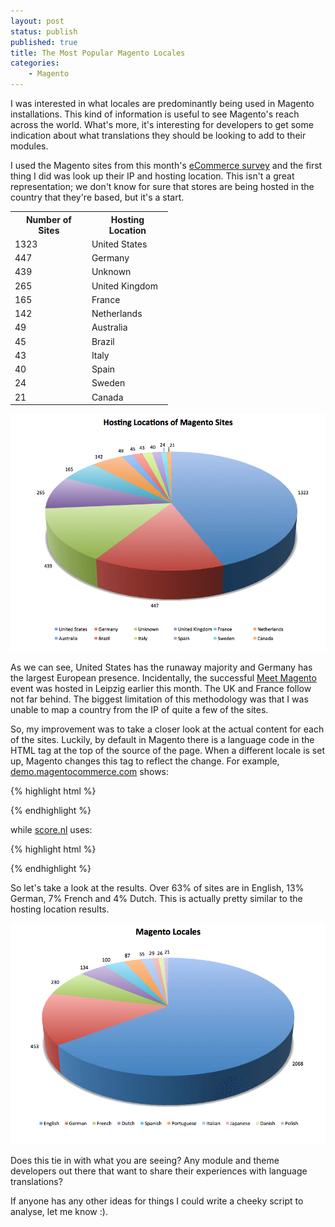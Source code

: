 ```yaml
---
layout: post
status: publish
published: true
title: The Most Popular Magento Locales
categories:
    - Magento
---
```

I was interested in what locales are predominantly being used in Magento installations.   This kind of information is useful to see Magento's reach across the world.  What's more, it's interesting for developers to get some indication about what translations they should be looking to add to their modules.

I used the Magento sites from this month's <a href="/2010/11/magento-tops-ecommerce-market-share-november-2010/">eCommerce survey</a> and the first thing I did was look up their IP and hosting location.  This isn't a great representation; we don't know for sure that stores are being hosted in the country that they're based, but it's a start.

<table style="width:50%">
     <tr>
         <th>Number of Sites</th>
         <th>Hosting Location</th>
     </tr>
     <tr><td>1323</td><td>United States</td></tr>
     <tr><td>447</td><td>Germany</td></tr>
     <tr><td>439</td><td>Unknown</td></tr>
     <tr><td>265</td><td>United Kingdom</td></tr>
     <tr><td>165</td><td>France</td></tr>
     <tr><td>142</td><td>Netherlands</td></tr>
     <tr><td>49</td><td>Australia</td></tr>
     <tr><td>45</td><td>Brazil</td></tr>
     <tr><td>43</td><td>Italy</td></tr>
     <tr><td>40</td><td>Spain</td></tr>
     <tr><td>24</td><td>Sweden</td></tr>
     <tr><td>21</td><td>Canada</td></tr>
</table>

<img src="/img/2010/11/Hosting-Locations-of-Magento-Sites.png" alt="Hosting Locations of Magento Sites" title="Hosting Locations of Magento Sites" />

As we can see, United States has the runaway majority and Germany has the largest European presence.  Incidentally, the successful <a href="http://www.meet-magento.de/">Meet Magento</a> event was hosted in Leipzig earlier this month.  The UK and France follow not far behind.  The biggest limitation of this methodology was that I was unable to map a country from the IP of quite a few of the sites.

So, my improvement was to take a closer look at the actual content for each of the sites.  Luckily, by default in Magento there is a language code in the HTML tag at the top of the source of the page.   When a different locale is set up, Magento changes this tag to reflect the change.   For example, <a href="http://demo.magentocommerce.com/">demo.magentocommerce.com</a> shows:

{% highlight html %}
<html xmlns="http://www.w3.org/1999/xhtml" xml:lang="en" lang="en">
{% endhighlight %}

while <a href="http://score.nl/">score.nl</a> uses:

{% highlight html %}
<html xmlns="http://www.w3.org/1999/xhtml" xml:lang="nl" lang="nl">
{% endhighlight %}

So let's take a look at the results.   Over 63% of sites are in English, 13% German, 7% French and 4% Dutch.  This is actually pretty similar to the hosting location results.

<img src="/img/2010/11/magento-locales.png" alt="Magento Locales" title="magento-locales" />

Does this tie in with what you are seeing?  Any module and theme developers out there that want to share their experiences with language translations?


If anyone has any other ideas for things I could write a cheeky script to analyse, let me know :).
